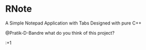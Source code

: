 # RNote
A Simple Notepad Application with Tabs
Designed with pure C++

@Pratik-D-Bandre what do you think of this project?

:+1
